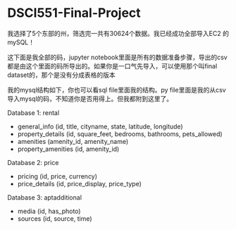 # DSCI551-Final-Project
我选择了5个东部的州，筛选完一共有30624个数据。我已经成功全部导入EC2 的mySQL！

这下面是我全部的码，jupyter notebook里面是所有的数据准备步骤，导出的csv都是由这个里面的码所导出的。如果你是一口气先导入，可以使用那个叫final dataset的，那个是没有分成表格的版本 

我的mysql结构如下，你也可以看sql file里面我的结构。py file里面是我的从csv导入mysql的码，不知道你是否用得上。但我都附到这里了。

Database 1: rental
- general_info (id, title, cityname, state, latitude, longitude)
- property_details (id, square_feet, bedrooms, bathrooms, pets_allowed)
- amenities (amenity_id, amenity_name) 
- property_amenities (id, amenity_id) 

Database 2: price
- pricing (id, price, currency)
- price_details (id, price_display, price_type)

Database 3: aptadditional
- media (id, has_photo)
- sources (id, source, time)
